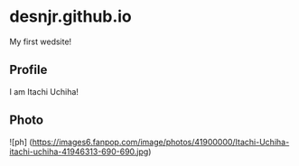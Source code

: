 # desnjr.github.io

My first wedsite!

## Profile

I am Itachi Uchiha!

## Photo

![ph] (https://images6.fanpop.com/image/photos/41900000/Itachi-Uchiha-itachi-uchiha-41946313-690-690.jpg)
